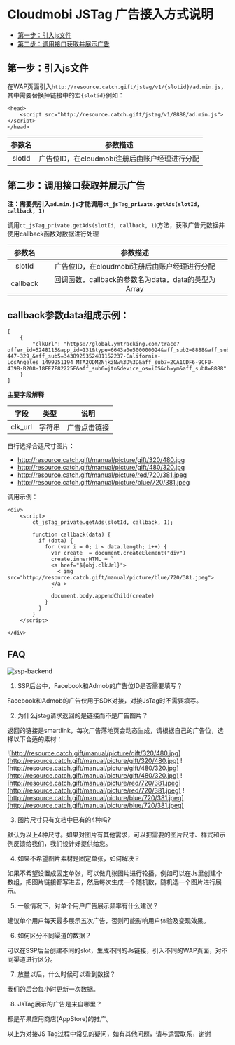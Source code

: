 # Cloudmobi JSTag 广告接入方式说明

* [第一步：引入js文件](#引入js文件)
* [第二步：调用接口获取并展示广告](#调用接口获取并展示广告)

## 第一步：引入js文件

在WAP页面引入`http://resource.catch.gift/jstag/v1/{slotid}/ad.min.js`，其中需要替换掉链接中的宏`{slotid}`例如：

```
<head>
    <script src="http://resource.catch.gift/jstag/v1/8888/ad.min.js"></script>
</head>   
```
| 参数名 | 参数描述 |
| :--: | :--: |
| slotId | 广告位ID，在cloudmobi注册后由账户经理进行分配 |

## 第二步：调用接口获取并展示广告


__注：需要先引入`ad.min.js`才能调用`ct_jsTag_private.getAds(slotId, callback, 1)`__

调用`ct_jsTag_private.getAds(slotId, callback, 1)`方法，获取广告元数据并使用callback函数对数据进行处理

| 参数名 | 参数描述 |
| :--: | :--: |
| slotId | 广告位ID，在cloudmobi注册后由账户经理进行分配 |
| callback | 回调函数，callback的参数名为data，data的类型为Array |

callback参数data组成示例：
----

```
[
    {
        "clkUrl": "https://global.ymtracking.com/trace?offer_id=5248115&app_id=131&type=6643a0e500000024&aff_sub2=8888&aff_sub3=US_svm_&aff_sub4=696-447-329_&aff_sub5=3438925352481152237-California-LosAngeles_1499251194_MTA2ODM2NjkzNw%3D%3D&aff_sub7=2CA1CDF6-9CF0-439B-B208-18FE7F82225F&aff_sub6=jtn&device_os=iOS&ch=ym&aff_sub8=8888"
    }
]
```

__主要字段解释__

|字段| 类型| 说明|
|:-:|:--:|:---:|
|clk_url|字符串|广告点击链接|


自行选择合适尺寸图片：

* http://resource.catch.gift/manual/picture/gift/320/480.jpg
* http://resource.catch.gift/manual/picture/gift/480/320.jpg
* http://resource.catch.gift/manual/picture/red/720/381.jpeg
* http://resource.catch.gift/manual/picture/blue/720/381.jpeg

调用示例：

```
<div>
    <script>
        ct_jsTag_private.getAds(slotId, callback, 1);

        function callback(data) {
          if (data) {
            for (var i = 0; i < data.length; i++) {
              var create  = document.createElement("div")
              create.innerHTML = `
              <a href="${obj.clkUrl}">
                < img src="http://resource.catch.gift/manual/picture/blue/720/381.jpeg">
              </a >
              `
              document.body.appendChild(create)
            }
          }
        }
    </script>
    
</div>

```

## FAQ

![ssp-backend](https://user-images.githubusercontent.com/5916447/28417259-02be5252-6d8a-11e7-8823-1dc1e4bb302f.png)

1. SSP后台中，Facebook和Admob的广告位ID是否需要填写？

Facebook和Admob的广告仅用于SDK对接，对接JsTag时不需要填写。

2. 为什么jstag请求返回的是链接而不是广告图片？

返回的链接是smartlink，每次广告落地页会动态生成，请根据自己的广告位，选择以下合适的素材：

![http://resource.catch.gift/manual/picture/gift/320/480.jpg](http://resource.catch.gift/manual/picture/gift/320/480.jpg)
![http://resource.catch.gift/manual/picture/gift/480/320.jpg](http://resource.catch.gift/manual/picture/gift/480/320.jpg)
![http://resource.catch.gift/manual/picture/red/720/381.jpeg](http://resource.catch.gift/manual/picture/red/720/381.jpeg)
![http://resource.catch.gift/manual/picture/blue/720/381.jpeg](http://resource.catch.gift/manual/picture/blue/720/381.jpeg)

3. 图片尺寸只有文档中已有的4种吗?

默认为以上4种尺寸。如果对图片有其他需求，可以把需要的图片尺寸、样式和示例反馈给我们，我们设计好提供给您。

4. 如果不希望图片素材是固定单张，如何解决？

如果不希望设置成固定单张，可以做几张图片进行轮播，例如可以在Js里创建个数组，把图片链接都写进去，然后每次生成一个随机数，随机选一个图片进行展示。

5. 一般情况下，对单个用户广告展示频率有什么建议？

建议单个用户每天最多展示五次广告，否则可能影响用户体验及变现效果。

6. 如何区分不同渠道的数据？

可以在SSP后台创建不同的slot，生成不同的Js链接，引入不同的WAP页面，对不同渠道进行区分。

7. 放量以后，什么时候可以看到数据？

我们的后台每小时更新一次数据。

8. JsTag展示的广告是来自哪里？

都是苹果应用商店(AppStore)的推广。

以上为对接JS Tag过程中常见的疑问，如有其他问题，请与运营联系，谢谢
